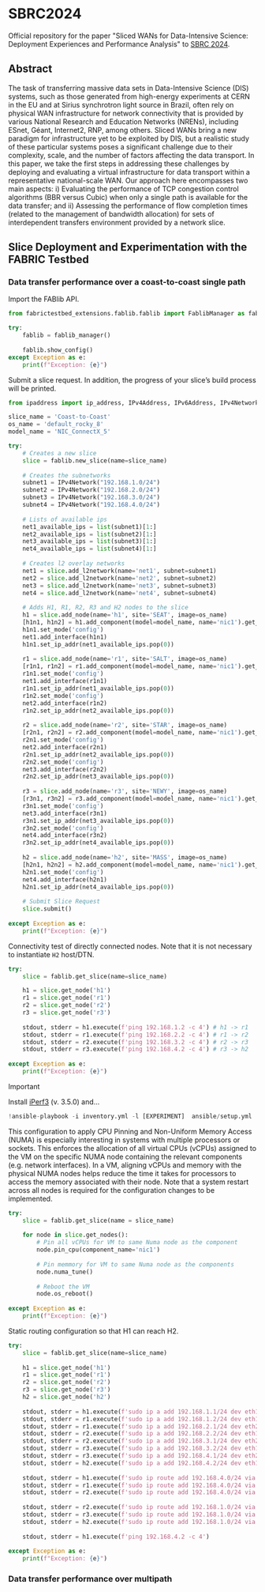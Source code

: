 # SBRC2024

Official repository for the paper "Sliced WANs for Data-Intensive Science: Deployment Experiences and Performance Analysis" to [SBRC 2024](https://sbrc.sbc.org.br/2024/).


## Abstract

The task of transferring massive data sets in Data-Intensive Science (DIS) systems, such as those generated from high-energy experiments at CERN in the EU and at Sirius synchrotron light source in Brazil, often rely on physical WAN infrastructure for network connectivity that is provided by various National Research and Education Networks (NRENs), including ESnet, Géant, Internet2, RNP, among others. Sliced WANs bring a new paradigm for infrastructure yet to be exploited by DIS, but a realistic study of these particular systems poses a significant challenge due to their complexity, scale, and the number of factors affecting the data transport. In this paper, we take the first steps in addressing these challenges by deploying and evaluating a virtual infrastructure for data transport within a representative national-scale WAN. Our approach here encompasses two main aspects: i) Evaluating the performance of TCP congestion control algorithms (BBR versus Cubic) when only a single path is available for the data transfer; and ii) Assessing the performance of flow completion times (related to the management of bandwidth allocation) for sets of interdependent transfers environment provided by a network slice.

## Slice Deployment and Experimentation with the FABRIC Testbed

### Data transfer performance over a coast-to-coast single path

Import the FABlib API.

```python
from fabrictestbed_extensions.fablib.fablib import FablibManager as fablib_manager

try:
    fablib = fablib_manager()
    
    fablib.show_config()
except Exception as e:
    print(f"Exception: {e}")
```

Submit a slice request. In addition, the progress of your slice’s build process will be printed.

```python
from ipaddress import ip_address, IPv4Address, IPv6Address, IPv4Network, IPv6Network

slice_name = 'Coast-to-Coast'
os_name = 'default_rocky_8'
model_name = 'NIC_ConnectX_5'

try:
    # Creates a new slice
    slice = fablib.new_slice(name=slice_name)
    
    # Creates the subnetworks
    subnet1 = IPv4Network("192.168.1.0/24")
    subnet2 = IPv4Network("192.168.2.0/24")
    subnet3 = IPv4Network("192.168.3.0/24")
    subnet4 = IPv4Network("192.168.4.0/24")
    
    # Lists of available ips
    net1_available_ips = list(subnet1)[1:]
    net2_available_ips = list(subnet2)[1:]
    net3_available_ips = list(subnet3)[1:]
    net4_available_ips = list(subnet4)[1:]
    
    # Creates l2 overlay networks
    net1 = slice.add_l2network(name='net1', subnet=subnet1)
    net2 = slice.add_l2network(name='net2', subnet=subnet2)
    net3 = slice.add_l2network(name='net3', subnet=subnet3)
    net4 = slice.add_l2network(name='net4', subnet=subnet4)
    
    # Adds H1, R1, R2, R3 and H2 nodes to the slice
    h1 = slice.add_node(name='h1', site='SEAT', image=os_name)
    [h1n1, h1n2] = h1.add_component(model=model_name, name='nic1').get_interfaces()
    h1n1.set_mode('config')
    net1.add_interface(h1n1)
    h1n1.set_ip_addr(net1_available_ips.pop(0))
    
    r1 = slice.add_node(name='r1', site='SALT', image=os_name)
    [r1n1, r1n2] = r1.add_component(model=model_name, name='nic1').get_interfaces()
    r1n1.set_mode('config')
    net1.add_interface(r1n1)
    r1n1.set_ip_addr(net1_available_ips.pop(0))
    r1n2.set_mode('config')
    net2.add_interface(r1n2)
    r1n2.set_ip_addr(net2_available_ips.pop(0))
    
    r2 = slice.add_node(name='r2', site='STAR', image=os_name)
    [r2n1, r2n2] = r2.add_component(model=model_name, name='nic1').get_interfaces()
    r2n1.set_mode('config')
    net2.add_interface(r2n1)
    r2n1.set_ip_addr(net2_available_ips.pop(0))
    r2n2.set_mode('config')
    net3.add_interface(r2n2)
    r2n2.set_ip_addr(net3_available_ips.pop(0))
    
    r3 = slice.add_node(name='r3', site='NEWY', image=os_name)
    [r3n1, r3n2] = r3.add_component(model=model_name, name='nic1').get_interfaces()
    r3n1.set_mode('config')
    net3.add_interface(r3n1)
    r3n1.set_ip_addr(net3_available_ips.pop(0))
    r3n2.set_mode('config')
    net4.add_interface(r3n2)
    r3n2.set_ip_addr(net4_available_ips.pop(0))
    
    h2 = slice.add_node(name='h2', site='MASS', image=os_name)
    [h2n1, h2n2] = h2.add_component(model=model_name, name='nic1').get_interfaces()
    h2n1.set_mode('config')
    net4.add_interface(h2n1)
    h2n1.set_ip_addr(net4_available_ips.pop(0))
    
    # Submit Slice Request
    slice.submit()
    
except Exception as e:
    print(f"Exception: {e}")

```

Connectivity test of directly connected nodes. Note that it is not necessary to instantiate `H2` host/DTN.
```py
try:
    slice = fablib.get_slice(name=slice_name)

    h1 = slice.get_node('h1')
    r1 = slice.get_node('r1')
    r2 = slice.get_node('r2')
    r3 = slice.get_node('r3')
    
    stdout, stderr = h1.execute(f'ping 192.168.1.2 -c 4') # h1 -> r1
    stdout, stderr = r1.execute(f'ping 192.168.2.2 -c 4') # r1 -> r2
    stdout, stderr = r2.execute(f'ping 192.168.3.2 -c 4') # r2 -> r3
    stdout, stderr = r3.execute(f'ping 192.168.4.2 -c 4') # r3 -> h2
    
except Exception as e:
    print(f"Exception: {e}")
```

>[!IMPORTANT]
>Install [iPerf3](https://iperf.fr/) (v. 3.5.0) and...
>```py
>!ansible-playbook -i inventory.yml -l [EXPERIMENT]  ansible/setup.yml
>```

This configuration to apply CPU Pinning and Non-Uniform Memory Access (NUMA) is especially interesting in systems with multiple processors or sockets. This enforces the allocation of all virtual CPUs (vCPUs) assigned to the VM on the specific NUMA node containing the relevant components (e.g. network interfaces). In a VM, aligning vCPUs and memory with the physical NUMA nodes helps reduce the time it takes for processors to access the memory associated with their node. Note that a system restart across all nodes is required for the configuration changes to be implemented.
```py
try:
    slice = fablib.get_slice(name = slice_name)
    
    for node in slice.get_nodes():
        # Pin all vCPUs for VM to same Numa node as the component
        node.pin_cpu(component_name='nic1')
        
        # Pin memmory for VM to same Numa node as the components
        node.numa_tune()
    
        # Reboot the VM
        node.os_reboot()
    
except Exception as e:
    print(f"Exception: {e}")
```

Static routing configuration so that H1 can reach H2.
```py
try:
    slice = fablib.get_slice(name=slice_name)
    
    h1 = slice.get_node('h1')
    r1 = slice.get_node('r1')
    r2 = slice.get_node('r2')
    r3 = slice.get_node('r3')
    h2 = slice.get_node('h2')
    
    stdout, stderr = h1.execute(f'sudo ip a add 192.168.1.1/24 dev eth1')
    stdout, stderr = r1.execute(f'sudo ip a add 192.168.1.2/24 dev eth1')
    stdout, stderr = r1.execute(f'sudo ip a add 192.168.2.1/24 dev eth2')
    stdout, stderr = r2.execute(f'sudo ip a add 192.168.2.2/24 dev eth1')
    stdout, stderr = r2.execute(f'sudo ip a add 192.168.3.1/24 dev eth2')
    stdout, stderr = r3.execute(f'sudo ip a add 192.168.3.2/24 dev eth1')
    stdout, stderr = r3.execute(f'sudo ip a add 192.168.4.1/24 dev eth2')
    stdout, stderr = h2.execute(f'sudo ip a add 192.168.4.2/24 dev eth1')
    
    stdout, stderr = h1.execute(f'sudo ip route add 192.168.4.0/24 via 192.168.1.2')
    stdout, stderr = r1.execute(f'sudo ip route add 192.168.4.0/24 via 192.168.2.2')
    stdout, stderr = r2.execute(f'sudo ip route add 192.168.4.0/24 via 192.168.3.2')
    
    stdout, stderr = r2.execute(f'sudo ip route add 192.168.1.0/24 via 192.168.2.1')
    stdout, stderr = r3.execute(f'sudo ip route add 192.168.1.0/24 via 192.168.3.1')
    stdout, stderr = h2.execute(f'sudo ip route add 192.168.1.0/24 via 192.168.4.1')
    
    stdout, stderr = h1.execute(f'ping 192.168.4.2 -c 4')
    
except Exception as e:
    print(f"Exception: {e}")
```

### Data transfer performance over multipath


